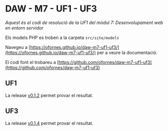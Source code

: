 # DAW - M7 - UF1 - UF3

*Aquest és el codi de resolució de la UF1 del mòdul 7: Desenvolupament web en entorn servidor*

Els models PHP es troben a la carpeta `src/site/models`

Navegeu a [https://ofornes.github.io/daw-m7-uf1-uf3/](https://ofornes.github.io/daw-m7-uf1-uf3/) per a veure la documentació.

El codi font el trobareu a [https://github.com/ofornes/daw-m7-uf1-uf3](https://github.com/ofornes/daw-m7-uf1-uf3)

## UF1

La release [v0.1.2](https://github.com/ofornes/daw-m7-uf1-uf3/releases/tag/v0.1.2) permet provar el resultat.

## UF3

La release [v0.1.4](https://github.com/ofornes/daw-m7-uf1-uf3/releases/tag/v0.1.4) permet provar el resultat.

